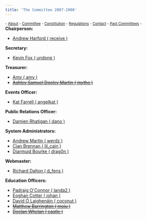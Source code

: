```yaml
---
title: 'The Committee 2007-2008'
---
```


 <sub> - [About](../../) - [Committee](../../committee) - [Constitution](../../constitution) - [Regulations](../../regulations) - [Contact](../../contact) - [Past Committees](../../past-committees) -</sub>
<span>**Chairperson:**</span>

*   [Andrew Harford ( receive )](../../about/contact/receive)

<span>**Secretary:**</span>

*   [Kevin Fox ( undone )](../../about/contact/undone)

<span>**Treasurer:**</span>

*   [Amy ( amy )](../../about/contact/amy)
*   [<span style="text-decoration: line-through;">Ashley Samuel Dooley Martin ( mythe )</span>](../../about/contact/mythe)

<span>**Events Officer:**</span>

*   [Kat Farrell ( angelkat )](../../about/contact/angelkat)

<span>**Public Relations Officer:**</span>

*   [Damien Rhatigan ( dano )](../../about/contact/dano)

<span>**System Administrators:**</span>

*   [Andrew Martin ( werdz )](../../about/contact/werdz)
*   [Cian Brennan ( lil_cain )](../../about/contact/lil_cain)
*   [Diarmuid Bourke ( drag0n )](../../about/contact/drag0n)

<span>**Webmaster:**</span>

*   [Richard Dalton ( d_fens )](../../about/contact/d_fens)

<span>**Education Officers:**</span>

*   [Padraig O'Connor ( landa2 )](../../about/contact/landa2)
*   [Eoghan Cotter ( johan )](../../about/contact/johan)
*   [David Ó Laighenáin ( coconut )](../../about/contact/coconut)
*   [<span style="text-decoration: line-through;">Matthew Barrington ( moju )</span>](../../about/contact/moju)
*   [<span style="text-decoration: line-through;">Declan Whelan ( castle )</span>](../../about/contact/castle)